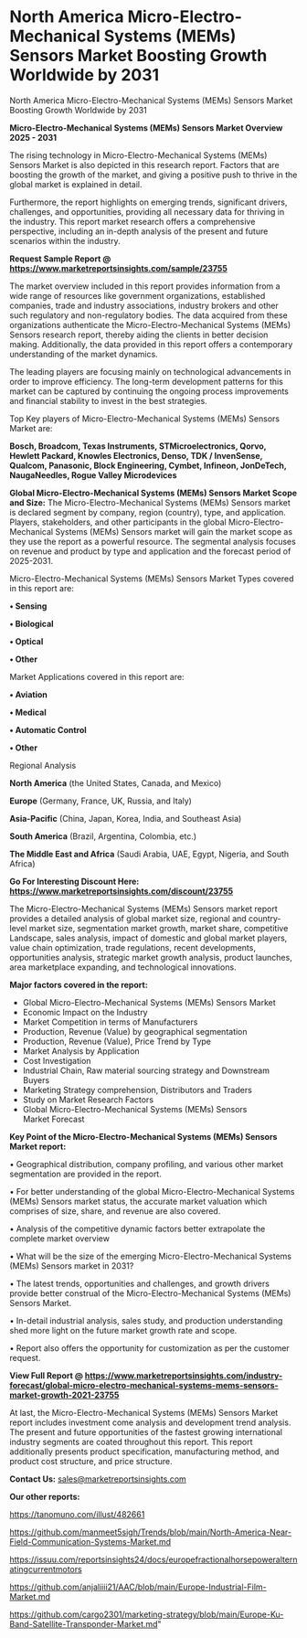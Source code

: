 # North America Micro-Electro-Mechanical Systems (MEMs) Sensors Market Boosting Growth Worldwide by 2031
North America Micro-Electro-Mechanical Systems (MEMs) Sensors Market Boosting Growth Worldwide by 2031

<Strong> Micro-Electro-Mechanical Systems (MEMs) Sensors Market Overview 2025 - 2031</strong>

The rising technology in Micro-Electro-Mechanical Systems (MEMs) Sensors Market is also depicted in this research report. Factors that are boosting the growth of the market, and giving a positive push to thrive in the global market is explained in detail.

Furthermore, the report highlights on emerging trends, significant drivers, challenges, and opportunities, providing all necessary data for thriving in the industry. This report market research offers a comprehensive perspective, including an in-depth analysis of the present and future scenarios within the industry.

<strong>Request Sample Report @ <a href=https://www.marketreportsinsights.com/sample/23755>https://www.marketreportsinsights.com/sample/23755</a></strong>

The market overview included in this report provides information from a wide range of resources like government organizations, established companies, trade and industry associations, industry brokers and other such regulatory and non-regulatory bodies. The data acquired from these organizations authenticate the Micro-Electro-Mechanical Systems (MEMs) Sensors research report, thereby aiding the clients in better decision making. Additionally, the data provided in this report offers a contemporary understanding of the market dynamics.

The leading players are focusing mainly on technological advancements in order to improve efficiency. The long-term development patterns for this market can be captured by continuing the ongoing process improvements and financial stability to invest in the best strategies.

Top Key players of Micro-Electro-Mechanical Systems (MEMs) Sensors Market are:

<strong>Bosch, Broadcom, Texas Instruments, STMicroelectronics, Qorvo, Hewlett Packard, Knowles Electronics, Denso, TDK / InvenSense, Qualcom, Panasonic, Block Engineering, Cymbet, Infineon, JonDeTech, NaugaNeedles, Rogue Valley Microdevices</strong>

<strong><b>Global Micro-Electro-Mechanical Systems (MEMs) Sensors Market Scope and Size:</b></strong>
The Micro-Electro-Mechanical Systems (MEMs) Sensors market is declared segment by company, region (country), type, and application. Players, stakeholders, and other participants in the global Micro-Electro-Mechanical Systems (MEMs) Sensors market will gain the market scope as they use the report as a powerful resource. The segmental analysis focuses on revenue and product by type and application and the forecast period of 2025-2031.

Micro-Electro-Mechanical Systems (MEMs) Sensors Market Types covered in this report are:

<strong>• Sensing

• Biological

• Optical

• Other</strong>

Market Applications covered in this report are:

<strong>• Aviation

• Medical

• Automatic Control

• Other</strong> 

Regional Analysis

<strong>North America</strong> (the United States, Canada, and Mexico)

<strong>Europe</strong> (Germany, France, UK, Russia, and Italy)

<strong>Asia-Pacific</strong> (China, Japan, Korea, India, and Southeast Asia)

<strong>South America</strong> (Brazil, Argentina, Colombia, etc.)

<strong>The Middle East and Africa</strong> (Saudi Arabia, UAE, Egypt, Nigeria, and South Africa)

<strong>Go For Interesting Discount Here: <a href=https://www.marketreportsinsights.com/discount/23755>https://www.marketreportsinsights.com/discount/23755</a></strong>

The Micro-Electro-Mechanical Systems (MEMs) Sensors market report provides a detailed analysis of global market size, regional and country-level market size, segmentation market growth, market share, competitive Landscape, sales analysis, impact of domestic and global market players, value chain optimization, trade regulations, recent developments, opportunities analysis, strategic market growth analysis, product launches, area marketplace expanding, and technological innovations.

<strong><b>Major factors covered in the report:</b></strong>
<ul>
  <li>Global Micro-Electro-Mechanical Systems (MEMs) Sensors Market </li>
  <li>Economic Impact on the Industry</li>
  <li>Market Competition in terms of Manufacturers</li>
  <li>Production, Revenue (Value) by geographical segmentation</li>
  <li>Production, Revenue (Value), Price Trend by Type</li>
  <li>Market Analysis by Application</li>
  <li>Cost Investigation</li>
  <li>Industrial Chain, Raw material sourcing strategy and Downstream Buyers</li>
  <li>Marketing Strategy comprehension, Distributors and Traders</li>
  <li>Study on Market Research Factors</li>
  <li>Global Micro-Electro-Mechanical Systems (MEMs) Sensors Market Forecast</li>
</ul>

<strong><b>Key Point of the Micro-Electro-Mechanical Systems (MEMs) Sensors Market report:</b></strong>

• Geographical distribution, company profiling, and various other market segmentation are provided in the report.

• For better understanding of the global Micro-Electro-Mechanical Systems (MEMs) Sensors market status, the accurate market valuation which comprises of size, share, and revenue are also covered.

• Analysis of the competitive dynamic factors better extrapolate the complete market overview

• What will be the size of the emerging Micro-Electro-Mechanical Systems (MEMs) Sensors market in 2031?

• The latest trends, opportunities and challenges, and growth drivers provide better construal of the Micro-Electro-Mechanical Systems (MEMs) Sensors Market.

• In-detail industrial analysis, sales study, and production understanding shed more light on the future market growth rate and scope.

• Report also offers the opportunity for customization as per the customer request.

<strong><b>View Full Report @ <a href=https://www.marketreportsinsights.com/industry-forecast/global-micro-electro-mechanical-systems-mems-sensors-market-growth-2021-23755>https://www.marketreportsinsights.com/industry-forecast/global-micro-electro-mechanical-systems-mems-sensors-market-growth-2021-23755</a></b></strong>


At last, the Micro-Electro-Mechanical Systems (MEMs) Sensors Market report includes investment come analysis and development trend analysis. The present and future opportunities of the fastest growing international industry segments are coated throughout this report. This report additionally presents product specification, manufacturing method, and product cost structure, and price structure.

<strong>Contact Us:</strong>
sales@marketreportsinsights.com

<strong>Our other reports:</strong>

<a href=https://tanomuno.com/illust/482661>https://tanomuno.com/illust/482661</a>

<a href=https://github.com/manmeet5sigh/Trends/blob/main/North-America-Near-Field-Communication-Systems-Market.md>https://github.com/manmeet5sigh/Trends/blob/main/North-America-Near-Field-Communication-Systems-Market.md</a>

<a href=https://issuu.com/reportsinsights24/docs/europefractionalhorsepoweralternatingcurrentmotors>https://issuu.com/reportsinsights24/docs/europefractionalhorsepoweralternatingcurrentmotors</a>

<a href=https://github.com/anjaliiii21/AAC/blob/main/Europe-Industrial-Film-Market.md>https://github.com/anjaliiii21/AAC/blob/main/Europe-Industrial-Film-Market.md</a>

<a href=https://github.com/cargo2301/marketing-strategy/blob/main/Europe-Ku-Band-Satellite-Transponder-Market.md>https://github.com/cargo2301/marketing-strategy/blob/main/Europe-Ku-Band-Satellite-Transponder-Market.md</a>"
